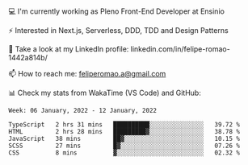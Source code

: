 💻 I'm currently working as Pleno Front-End Developer at Ensinio

⚡ Interested in Next.js, Serverless, DDD, TDD and Design Patterns

👥 Take a look at my LinkedIn profile: linkedin.com/in/felipe-romao-1442a814b/

📫 How to reach me: feliperomao.a@gmail.com

📊 Check my stats from WakaTime (VS Code) and GitHub:

<!--START_SECTION:waka-->
```text
Week: 06 January, 2022 - 12 January, 2022

TypeScript   2 hrs 31 mins   ██████████░░░░░░░░░░░░░░░   39.72 % 
HTML         2 hrs 28 mins   █████████▓░░░░░░░░░░░░░░░   38.78 % 
JavaScript   38 mins         ██▓░░░░░░░░░░░░░░░░░░░░░░   10.15 % 
SCSS         27 mins         █▓░░░░░░░░░░░░░░░░░░░░░░░   07.26 % 
CSS          8 mins          ▓░░░░░░░░░░░░░░░░░░░░░░░░   02.32 % 
```
<!--END_SECTION:waka-->
